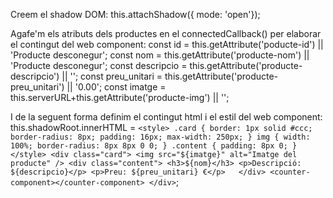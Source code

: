 Creem el shadow DOM:
this.attachShadow({ mode: 'open'});

Agafe'm els atributs dels productes en el connectedCallback() per elaborar el contingut del web component:
const id = this.getAttribute('poducte-id') || 'Producte desconegur';
const nom = this.getAttribute('producte-nom') || 'Producte desconegur';
const descripcio = this.getAttribute('producte-descripcio') || '';
const preu_unitari = this.getAttribute('producte-preu_unitari') || '0.00';
const imatge = this.serverURL+this.getAttribute('producte-img') || '';


I de la seguent forma definim el contingut html i el estil del web component:
this.shadowRoot.innerHTML = `
       <style>
                .card { border: 1px solid #ccc; border-radius: 8px; padding: 16px; max-width: 250px; }
                img { width: 100%; border-radius: 8px 8px 0 0; }
                .content { padding: 8px 0; }
            </style>
            <div class="card">
                <img src="${imatge}" alt="Imatge del producte" />
                <div class="content">
                    <h3>${nom}</h3>
                    <p>Descripció: ${descripcio}</p>
                    <p>Preu: ${preu_unitari} €</p>  
                </div>
                <counter-component></counter-component>
            </div>
        `;
